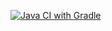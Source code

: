 [![Java CI with Gradle](https://github.com/halestormik/Selenium-Selenide/actions/workflows/gradle.yml/badge.svg)](https://github.com/halestormik/Selenium-Selenide/actions/workflows/gradle.yml)
